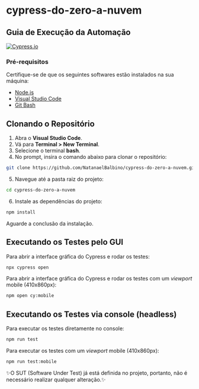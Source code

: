 # cypress-do-zero-a-nuvem
## Guia de Execução da Automação

[![Cypress.io](https://img.shields.io/badge/tested%20with-Cypress-04C38E.svg)](https://www.cypress.io/)

### Pré-requisitos
Certifique-se de que os seguintes softwares estão instalados na sua máquina:
- [Node.js](https://nodejs.org/)
- [Visual Studio Code](https://code.visualstudio.com/)
- [Git Bash](https://git-scm.com/downloads) 

## Clonando o Repositório

1. Abra o **Visual Studio Code**.
2. Vá para **Terminal > New Terminal**.
3. Selecione o terminal **bash**.
4. No prompt, insira o comando abaixo para clonar o repositório:
```sh
git clone https://github.com/NatanaelBalbino/cypress-do-zero-a-nuvem.git
```
5. Navegue até a pasta raiz do projeto:
```sh
cd cypress-do-zero-a-nuvem

```
6. Instale as dependências do projeto:
```sh
npm install
```
Aguarde a conclusão da instalação.

## Executando os Testes pelo GUI

Para abrir a interface gráfica do Cypress e rodar os testes:
```sh
npx cypress open
```

Para abrir a interface gráfica do Cypress e rodar os testes com um _viewport_ mobile (410x860px):
```sh
npm open cy:mobile
```

## Executando os Testes via console (headless)

Para executar os testes diretamente no console:
```sh
npm run test
```

Para executar os testes com um _viewport_ mobile (410x860px):
```sh
npm run test:mobile
```

✨O SUT (Software Under Test) já está definida no projeto, portanto, não é necessário realizar qualquer alteração.✨